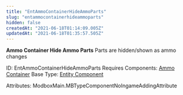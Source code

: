 ```yaml
---
title: "EntAmmoContainerHideAmmoParts"
slug: "entammocontainerhideammoparts"
hidden: false
createdAt: "2021-06-18T01:14:09.005Z"
updatedAt: "2021-06-18T01:35:57.505Z"
---
```

**Ammo Container Hide Ammo Parts**
Parts are hidden/shown as ammo changes

ID: EntAmmoContainerHideAmmoParts
Requires Components: [Ammo Container](doc:entammocontainer)
Base Type: [Entity Component](doc:componententity)


Attributes:
ModboxMain.MBTypeComponentNoIngameAddingAttribute